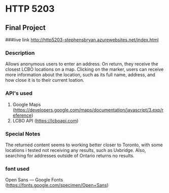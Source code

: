 # HTTP 5203
## Final Project

###live link
http://http5203-stephensbryan.azurewebsites.net/index.html

### Description
Allows anonymous users to enter an address. On return, they receive the closest LCBO locations on a map. Clicking on the marker, users can receive more information about the location, such as its full name, address, and how close it is to their current loation.

### API's used
1. Google Maps (https://developers.google.com/maps/documentation/javascript/3.exp/reference)
2. LCBO API (https://lcboapi.com)

### Special Notes
The returned content seems to working better closer to Toronto, with some locations i tested not receiving any results, such as Uxbridge. Also, searching for addresses outside of Ontario returns no results.

### font used
Open Sans — Google Fonts (https://fonts.google.com/specimen/Open+Sans)
